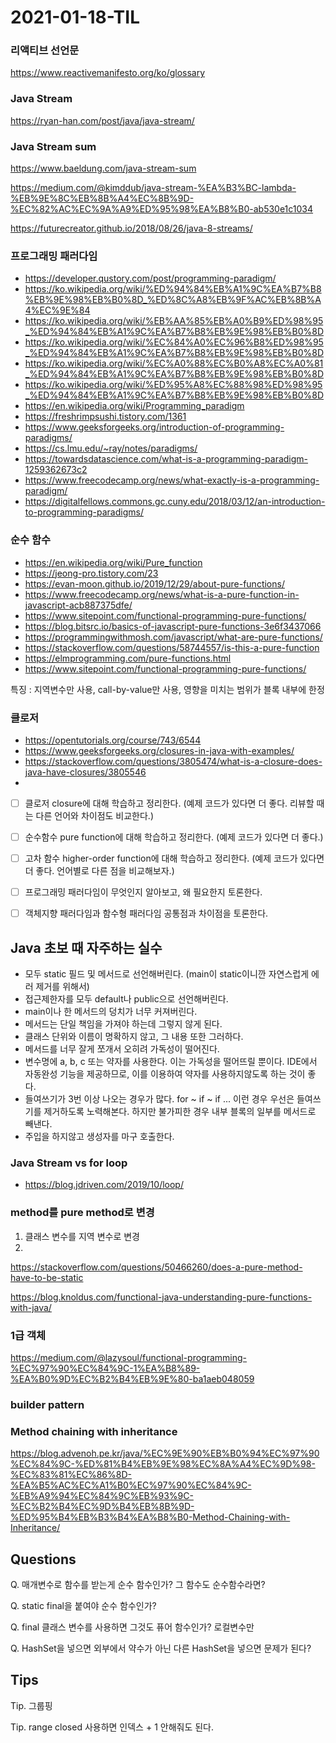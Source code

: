 # 2021-01-18-TIL

### 리액티브 선언문

https://www.reactivemanifesto.org/ko/glossary

### Java Stream

https://ryan-han.com/post/java/java-stream/

### Java Stream sum
https://www.baeldung.com/java-stream-sum

https://medium.com/@kimddub/java-stream-%EA%B3%BC-lambda-%EB%9E%8C%EB%8B%A4%EC%8B%9D-%EC%82%AC%EC%9A%A9%ED%95%98%EA%B8%B0-ab530e1c1034

https://futurecreator.github.io/2018/08/26/java-8-streams/

### 프로그래밍 패러다임

- https://developer.qustory.com/post/programming-paradigm/
- https://ko.wikipedia.org/wiki/%ED%94%84%EB%A1%9C%EA%B7%B8%EB%9E%98%EB%B0%8D_%ED%8C%A8%EB%9F%AC%EB%8B%A4%EC%9E%84
- https://ko.wikipedia.org/wiki/%EB%AA%85%EB%A0%B9%ED%98%95_%ED%94%84%EB%A1%9C%EA%B7%B8%EB%9E%98%EB%B0%8D
- https://ko.wikipedia.org/wiki/%EC%84%A0%EC%96%B8%ED%98%95_%ED%94%84%EB%A1%9C%EA%B7%B8%EB%9E%98%EB%B0%8D
- https://ko.wikipedia.org/wiki/%EC%A0%88%EC%B0%A8%EC%A0%81_%ED%94%84%EB%A1%9C%EA%B7%B8%EB%9E%98%EB%B0%8D
- https://ko.wikipedia.org/wiki/%ED%95%A8%EC%88%98%ED%98%95_%ED%94%84%EB%A1%9C%EA%B7%B8%EB%9E%98%EB%B0%8D
- https://en.wikipedia.org/wiki/Programming_paradigm
- https://freshrimpsushi.tistory.com/1361
- https://www.geeksforgeeks.org/introduction-of-programming-paradigms/
- https://cs.lmu.edu/~ray/notes/paradigms/
- https://towardsdatascience.com/what-is-a-programming-paradigm-1259362673c2
- https://www.freecodecamp.org/news/what-exactly-is-a-programming-paradigm/
- https://digitalfellows.commons.gc.cuny.edu/2018/03/12/an-introduction-to-programming-paradigms/

### 순수 함수

- https://en.wikipedia.org/wiki/Pure_function
- https://jeong-pro.tistory.com/23
- https://evan-moon.github.io/2019/12/29/about-pure-functions/
- https://www.freecodecamp.org/news/what-is-a-pure-function-in-javascript-acb887375dfe/
- https://www.sitepoint.com/functional-programming-pure-functions/
- https://blog.bitsrc.io/basics-of-javascript-pure-functions-3e6f3437066
- https://programmingwithmosh.com/javascript/what-are-pure-functions/
- https://stackoverflow.com/questions/58744557/is-this-a-pure-function
- https://elmprogramming.com/pure-functions.html
- https://www.sitepoint.com/functional-programming-pure-functions/

특징 : 지역변수만 사용, call-by-value만 사용, 영향을 미치는 범위가 블록 내부에 한정

### 클로저

- https://opentutorials.org/course/743/6544
- https://www.geeksforgeeks.org/closures-in-java-with-examples/
- https://stackoverflow.com/questions/3805474/what-is-a-closure-does-java-have-closures/3805546
- 
- [ ] 클로저 closure에 대해 학습하고 정리한다. (예제 코드가 있다면 더 좋다. 리뷰할 때는 다른 언어와 차이점도 비교한다.)
- [ ] 순수함수 pure function에 대해 학습하고 정리한다. (예제 코드가 있다면 더 좋다.)
- [ ] 고차 함수 higher-order function에 대해 학습하고 정리한다. (예제 코드가 있다면 더 좋다. 언어별로 다른 점을 비교해보자.)
- [ ] 프로그래밍 패러다임이 무엇인지 알아보고, 왜 필요한지 토론한다.
- [ ] 객체지향 패러다임과 함수형 패러다임 공통점과 차이점을 토론한다.



## Java 초보 때 자주하는 실수

- 모두 static 필드 및 메서드로 선언해버린다. (main이 static이니깐 자연스럽게 에러 제거를 위해서)
- 접근제한자를 모두 default나 public으로 선언해버린다.
- main이나 한 메서드의 덩치가 너무 커져버린다.
- 메서드는 단일 책임을 가져야 하는데 그렇지 않게 된다.
- 클래스 단위와 이름이 명확하지 않고, 그 내용 또한 그러하다.
- 메서드를 너무 잘게 쪼개서 오히려 가독성이 떨어진다.
- 변수명에 a, b, c 또는 약자를 사용한다. 이는 가독성을 떨어뜨릴 뿐이다. IDE에서 자동완성 기능을 제공하므로, 이를 이용하여 약자를 사용하지않도록 하는 것이 좋다.
- 들여쓰기가 3번 이상 나오는 경우가 많다. for ~ if ~ if ... 이런 경우 우선은 들여쓰기를 제거하도록 노력해본다. 하지만 불가피한 경우 내부 블록의 일부를 메서드로 빼낸다.
- 주입을 하지않고 생성자를 마구 호출한다.

### Java Stream vs for loop

- https://blog.jdriven.com/2019/10/loop/

### method를 pure method로 변경

1. 클래스 변수를 지역 변수로 변경
2. 

https://stackoverflow.com/questions/50466260/does-a-pure-method-have-to-be-static

https://blog.knoldus.com/functional-java-understanding-pure-functions-with-java/

### 1급 객체

https://medium.com/@lazysoul/functional-programming-%EC%97%90%EC%84%9C-1%EA%B8%89-%EA%B0%9D%EC%B2%B4%EB%9E%80-ba1aeb048059

### builder pattern



### Method chaining with inheritance

https://blog.advenoh.pe.kr/java/%EC%9E%90%EB%B0%94%EC%97%90%EC%84%9C-%ED%81%B4%EB%9E%98%EC%8A%A4%EC%9D%98-%EC%83%81%EC%86%8D-%EA%B5%AC%EC%A1%B0%EC%97%90%EC%84%9C-%EB%A9%94%EC%84%9C%EB%93%9C-%EC%B2%B4%EC%9D%B4%EB%8B%9D-%ED%95%B4%EB%B3%B4%EA%B8%B0-Method-Chaining-with-Inheritance/



## Questions

Q. 매개변수로 함수를 받는게 순수 함수인가? 그 함수도 순수함수라면?

Q. static final을 붙여야 순수 함수인가?

Q. final 클래스 변수를 사용하면 그것도 퓨어 함수인가? 로컬변수만

Q. HashSet을 넣으면 외부에서 약수가 아닌 다른 HashSet을 넣으면 문제가 된다?

## Tips

Tip. 그룹핑

Tip. range closed 사용하면 인덱스 + 1 안해줘도 된다.

